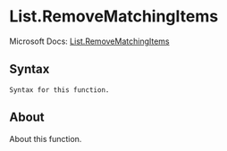 # List.RemoveMatchingItems

Microsoft Docs: [List.RemoveMatchingItems](https://docs.microsoft.com/en-us/powerquery-m/list-removematchingitems)

## Syntax

```
Syntax for this function.
```

## About

About this function.

